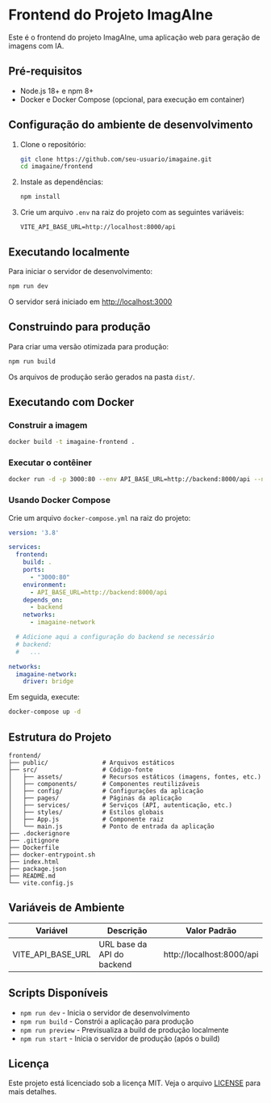 # Frontend do Projeto ImagAIne

Este é o frontend do projeto ImagAIne, uma aplicação web para geração de imagens com IA.

## Pré-requisitos

- Node.js 18+ e npm 8+
- Docker e Docker Compose (opcional, para execução em container)

## Configuração do ambiente de desenvolvimento

1. Clone o repositório:
   ```bash
   git clone https://github.com/seu-usuario/imagaine.git
   cd imagaine/frontend
   ```

2. Instale as dependências:
   ```bash
   npm install
   ```

3. Crie um arquivo `.env` na raiz do projeto com as seguintes variáveis:
   ```
   VITE_API_BASE_URL=http://localhost:8000/api
   ```

## Executando localmente

Para iniciar o servidor de desenvolvimento:

```bash
npm run dev
```

O servidor será iniciado em [http://localhost:3000](http://localhost:3000)

## Construindo para produção

Para criar uma versão otimizada para produção:

```bash
npm run build
```

Os arquivos de produção serão gerados na pasta `dist/`.

## Executando com Docker

### Construir a imagem

```bash
docker build -t imagaine-frontend .
```

### Executar o contêiner

```bash
docker run -d -p 3000:80 --env API_BASE_URL=http://backend:8000/api --name imagaine-frontend imagaine-frontend
```

### Usando Docker Compose

Crie um arquivo `docker-compose.yml` na raiz do projeto:

```yaml
version: '3.8'

services:
  frontend:
    build: .
    ports:
      - "3000:80"
    environment:
      - API_BASE_URL=http://backend:8000/api
    depends_on:
      - backend
    networks:
      - imagaine-network

  # Adicione aqui a configuração do backend se necessário
  # backend:
  #   ...

networks:
  imagaine-network:
    driver: bridge
```

Em seguida, execute:

```bash
docker-compose up -d
```

## Estrutura do Projeto

```
frontend/
├── public/               # Arquivos estáticos
├── src/                  # Código-fonte
│   ├── assets/           # Recursos estáticos (imagens, fontes, etc.)
│   ├── components/       # Componentes reutilizáveis
│   ├── config/           # Configurações da aplicação
│   ├── pages/            # Páginas da aplicação
│   ├── services/         # Serviços (API, autenticação, etc.)
│   ├── styles/           # Estilos globais
│   ├── App.js            # Componente raiz
│   └── main.js           # Ponto de entrada da aplicação
├── .dockerignore
├── .gitignore
├── Dockerfile
├── docker-entrypoint.sh
├── index.html
├── package.json
├── README.md
└── vite.config.js
```

## Variáveis de Ambiente

| Variável          | Descrição                               | Valor Padrão                 |
|-------------------|----------------------------------------|------------------------------|
| VITE_API_BASE_URL | URL base da API do backend             | http://localhost:8000/api    |

## Scripts Disponíveis

- `npm run dev` - Inicia o servidor de desenvolvimento
- `npm run build` - Constrói a aplicação para produção
- `npm run preview` - Previsualiza a build de produção localmente
- `npm run start` - Inicia o servidor de produção (após o build)

## Licença

Este projeto está licenciado sob a licença MIT. Veja o arquivo [LICENSE](LICENSE) para mais detalhes.
